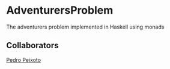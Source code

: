 # AdventurersProblem

The adventurers problem implemented in Haskell using monads

## Collaborators

[Pedro Peixoto](https://github.com/vaavaav)

